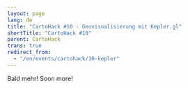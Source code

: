 ```yaml
---
layout: page
lang: de
title: "CartoHack #10 - Geovisualisierung mit Kepler.gl"
shortTitle: "CartoHack #10" 
parent: CartoHack
trans: true
redirect_from:
  - "/en/events/cartohack/10-kepler"
---
```


Bald mehr!  Soon more!